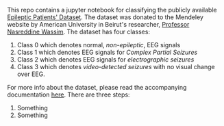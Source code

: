 This repo contains a jupyter notebook for classifying the publicly available [Epileptic Patients' Dataset](https://data.mendeley.com/datasets/5pc2j46cbc/1). The dataset was donated to the Mendeley website by American University in Beirut's researcher, [Professor Nasreddine Wassim](https://www.emedevents.com/speaker-profile/wassim-nasreddine). The dataset has four classes:
1. Class 0 which denotes normal, *non-epileptic*, EEG signals
2. Class 1 which denotes EEG signals for *Complex Partial Seizures*
3. Class 2 which denotes EEG signals for *electrographic seizures* 
4. Class 3 which denotes *video-detected seizures* with no visual change over EEG.

For more info about the dataset, please read the accompanying documentation [here](https://data.mendeley.com/datasets/5pc2j46cbc/1). There are three steps:
1. Something 
2. Something


